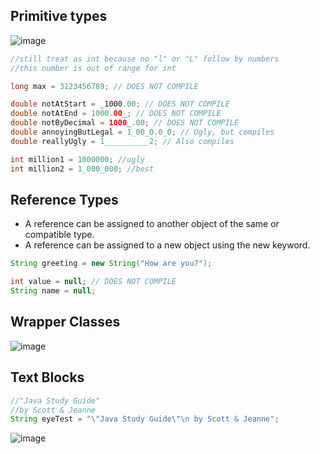 <h2>Primitive types</h2>

![image](https://github.com/codeeMadness/ocp-829-focus/assets/102911684/2ac4522d-47e7-4716-a279-76b241e068d4)

```java
//still treat as int because no "l" or "L" follow by numbers
//this number is out of range for int

long max = 3123456789; // DOES NOT COMPILE

```

```java
double notAtStart = _1000.00; // DOES NOT COMPILE
double notAtEnd = 1000.00_; // DOES NOT COMPILE
double notByDecimal = 1000_.00; // DOES NOT COMPILE
double annoyingButLegal = 1_00_0.0_0; // Ugly, but compiles
double reallyUgly = 1__________2; // Also compiles

int million1 = 1000000; //ugly
int million2 = 1_000_000; //best
```

<h2>Reference Types</h2>

- A reference can be assigned to another object of the same or compatible type.
- A reference can be assigned to a new object using the new keyword.

```java
String greeting = new String("How are you?");

int value = null; // DOES NOT COMPILE
String name = null;

```

<h2>Wrapper Classes</h2>

![image](https://github.com/codeeMadness/ocp-829-focus/assets/102911684/1ad492b9-ddba-4ae9-b450-91b51b146b5a)

<h2>Text Blocks</h2>

```java
//"Java Study Guide"
//by Scott & Jeanne
String eyeTest = "\"Java Study Guide\"\n by Scott & Jeanne";
```

![image](https://github.com/codeeMadness/ocp-829-focus/assets/102911684/f14afb51-04b5-4a04-b468-8602ec9e6cc0)



